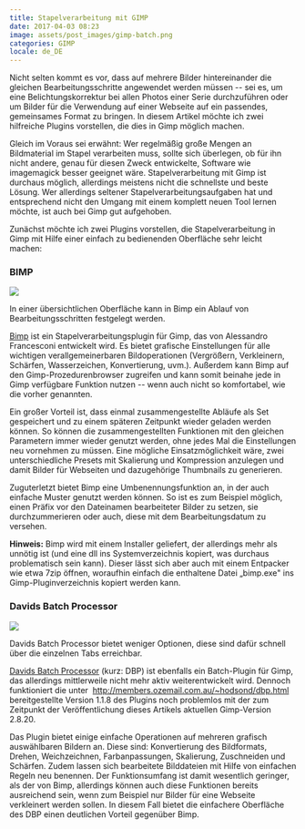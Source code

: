 ```yaml
---
title: Stapelverarbeitung mit GIMP
date: 2017-04-03 08:23
image: assets/post_images/gimp-batch.png
categories: GIMP
locale: de_DE
---
```


Nicht selten kommt es vor, dass auf mehrere Bilder hintereinander die gleichen Bearbeitungsschritte angewendet werden müssen -- sei es, um eine Belichtungskorrektur bei allen Photos einer Serie durchzuführen oder um Bilder für die Verwendung auf einer Webseite auf ein passendes, gemeinsames Format zu bringen. In diesem Artikel möchte ich zwei hilfreiche Plugins vorstellen, die dies in Gimp möglich machen.
<!--more-->

Gleich im Voraus sei erwähnt: Wer regelmäßig große Mengen an Bildmaterial im Stapel verarbeiten muss, sollte sich überlegen, ob für ihn nicht andere, genau für diesen Zweck entwickelte, Software wie imagemagick besser geeignet wäre. Stapelverarbeitung mit Gimp ist durchaus möglich, allerdings meistens nicht die schnellste und beste Lösung. Wer allerdings seltener Stapelverarbeitungsaufgaben hat und entsprechend nicht den Umgang mit einem komplett neuen Tool lernen möchte, ist auch bei Gimp gut aufgehoben.

Zunächst möchte ich zwei Plugins vorstellen, die Stapelverarbeitung in Gimp mit Hilfe einer einfach zu bedienenden Oberfläche sehr leicht machen:

### BIMP

[![](https://e-smog.org/blog/wp-content/uploads/2017/04/Bimp-300x225.png)](https://e-smog.org/blog/wp-content/uploads/2017/04/Bimp.png)

In einer übersichtlichen Oberfläche kann in Bimp ein Ablauf von Bearbeitungsschritten festgelegt werden.

[Bimp](https://github.com/alessandrofrancesconi/gimp-plugin-bimp) ist ein Stapelverarbeitungsplugin für Gimp, das von Alessandro Francesconi entwickelt wird. Es bietet grafische Einstellungen für alle wichtigen verallgemeinerbaren Bildoperationen (Vergrößern, Verkleinern, Schärfen, Wasserzeichen, Konvertierung, uvm.). Außerdem kann Bimp auf den Gimp-Prozedurenbrowser zugreifen und kann somit beinahe jede in Gimp verfügbare Funktion nutzen -- wenn auch nicht so komfortabel, wie die vorher genannten.

Ein großer Vorteil ist, dass einmal zusammengestellte Abläufe als Set gespeichert und zu einem späteren Zeitpunkt wieder geladen werden können. So können die zusammengestellten Funktionen mit den gleichen Parametern immer wieder genutzt werden, ohne jedes Mal die Einstellungen neu vornehmen zu müssen. Eine mögliche Einsatzmöglichkeit wäre, zwei unterschiedliche Presets mit Skalierung und Kompression anzulegen und damit Bilder für Webseiten und dazugehörige Thumbnails zu generieren.

Zuguterletzt bietet Bimp eine Umbenennungsfunktion an, in der auch einfache Muster genutzt werden können. So ist es zum Beispiel möglich, einen Präfix vor den Dateinamen bearbeiteter Bilder zu setzen, sie durchzummerieren oder auch, diese mit dem Bearbeitungsdatum zu versehen.

**Hinweis:** Bimp wird mit einem Installer geliefert, der allerdings mehr als unnötig ist (und eine dll ins Systemverzeichnis kopiert, was durchaus problematisch sein kann). Dieser lässt sich aber auch mit einem Entpacker wie etwa 7zip öffnen, woraufhin einfach die enthaltene Datei „bimp.exe" ins Gimp-Pluginverzeichnis kopiert werden kann.

### Davids Batch Processor

[![](https://e-smog.org/blog/wp-content/uploads/2017/04/dbp-241x300.png)](https://e-smog.org/blog/wp-content/uploads/2017/04/dbp.png)

Davids Batch Processor bietet weniger Optionen, diese sind dafür schnell über die einzelnen Tabs erreichbar.

[Davids Batch Processor](http://members.ozemail.com.au/~hodsond/dbp.html) (kurz: DBP) ist ebenfalls ein Batch-Plugin für Gimp, das allerdings mittlerweile nicht mehr aktiv weiterentwickelt wird. Dennoch funktioniert die unter  http://members.ozemail.com.au/~hodsond/dbp.html bereitgestellte Version 1.1.8 des Plugins noch problemlos mit der zum Zeitpunkt der Veröffentlichung dieses Artikels aktuellen Gimp-Version 2.8.20.

Das Plugin bietet einige einfache Operationen auf mehreren grafisch auswählbaren Bildern an. Diese sind: Konvertierung des Bildformats, Drehen, Weichzeichnen, Farbanpassungen, Skalierung, Zuschneiden und Schärfen. Zudem lassen sich bearbeitete Bilddateien mit Hilfe von einfachen Regeln neu benennen. Der Funktionsumfang ist damit wesentlich geringer, als der von Bimp, allerdings können auch diese Funktionen bereits ausreichend sein, wenn zum Beispiel nur Bilder für eine Webseite verkleinert werden sollen. In diesem Fall bietet die einfachere Oberfläche des DBP einen deutlichen Vorteil gegenüber Bimp.